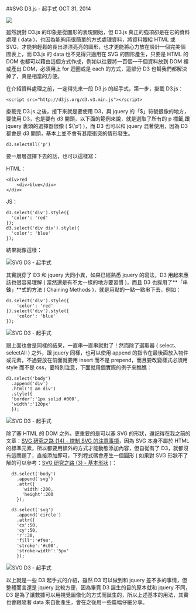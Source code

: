 <!-- @@master  = ../../_layout.html-->

<!-- @@block  =  jsBottom-->

<include src="../../_articles-js.html"></include>

<!-- @@close-->

<!-- @@block  =  css-->

<include src="../../_articles-css.html"></include>

<!-- @@close-->

<!-- @@block  =  articles-social-->

<include src="../../_articles-social.html"></include>

<!-- @@close-->

<!-- @@block  =  articles-footer-->

<include src="../../_articles.html"></include>

<!-- @@close-->

<!-- @@block  =  meta-->

<meta property="article:published_time" content="2014-10-31T23:25:00+01:00">

<meta name="keywords" content="svg,d3,d3.js,select,jquery">

<meta name="description" content="雖然說對 D3.js 的印象是從圖形的表現開始，但 D3.js 真正的強項卻是在它的資料處理 ( data )，也因為能夠用很簡單的方式處理資料，將資料餵給 HTML 或 SVG，才能夠輕鬆的長出漂漂亮亮的圖形，也才更能將心力放在設計一個完美個圖表上。">

<meta itemprop="name" content="SVG D3.js - 起手式 - OXXO.STUDIO">

<meta itemprop="image" content="http://www.oxxostudio.tw/img/articles/201410/20141031_1_01.jpg">

<meta itemprop="description" content="雖然說對 D3.js 的印象是從圖形的表現開始，但 D3.js 真正的強項卻是在它的資料處理 ( data )，也因為能夠用很簡單的方式處理資料，將資料餵給 HTML 或 SVG，才能夠輕鬆的長出漂漂亮亮的圖形，也才更能將心力放在設計一個完美個圖表上。">

<meta property="og:title" content="SVG D3.js - 起手式 - OXXO.STUDIO">

<meta property="og:url" content="http://www.oxxostudio.tw/articles/201410/svg-d3-info.html">

<meta property="og:image" content="http://www.oxxostudio.tw/img/articles/201410/20141031_1_01.jpg">

<meta property="og:description" content="雖然說對 D3.js 的印象是從圖形的表現開始，但 D3.js 真正的強項卻是在它的資料處理 ( data )，也因為能夠用很簡單的方式處理資料，將資料餵給 HTML 或 SVG，才能夠輕鬆的長出漂漂亮亮的圖形，也才更能將心力放在設計一個完美個圖表上。">

<title>SVG D3.js - 起手式  - OXXO.STUDIO</title> 

<!-- @@close-->

<!-- @@block  =  articles-content--> 

##SVG D3.js - 起手式  <span class="article-date" tag="web">OCT 31, 2014</span>

<img src="/img/articles/201410/20141031_1_01.jpg" class="preview-img">

雖然說對 D3.js 的印象是從圖形的表現開始，但 D3.js 真正的強項卻是在它的資料處理 ( data )，也因為能夠用很簡單的方式處理資料，將資料餵給 HTML 或 SVG，才能夠輕鬆的長出漂漂亮亮的圖形，也才更能將心力放在設計一個完美個圖表上，而 D3.js 的 data 也不見得只適用在 SVG 的圖形產生，只要是 HTML 的 DOM 也都可以藉由這個方式作成，例如以往要將一百個一千個資料放到 DOM 裡或產出 DOM，必須用上 for 迴圈或是 each 的方式，這部分 D3 也幫我們都解決掉了，真是相當的方便。

在介紹資料處理之前，一定得先來一段 D3.js 的起手式，第一步，掛載 D3.js：

	<script src="http://d3js.org/d3.v3.min.js"></script>

掛載完 D3.js 之後，接下來就是要使用 D3，與 jquery 的「$」符號很像的地方，要使用 D3，也是要有 d3 開頭，以下面的範例來說，就是選取了所有的 p 標籤,跟 jquery 裏頭的選擇器很像 ( $('p') )，而 D3 也可以和 jquery 混著使用，因為 D3 都會是 d3 開頭，基本上並不會有甚麼衝突的情形發生。

	d3.selectAll('p')

要一層層選擇下去的話，也可以這樣寫：

HTML：

	<div>red
  		<div>blue</div>
	</div>

JS：

	d3.select('div').style({
	  'color': 'red'
	});
	d3.select('div div').style({
	  'color': 'blue'
	});

結果就像這樣：

![SVG D3 - 起手式](/img/articles/201410/20141031_1_02.png)

其實說穿了 D3 和 jquery 大同小異，如果已經熟悉 jquery 的寫法，D3 用起來應該也很容易理解 ( 當然還是有不太一樣的地方要習慣 )，而且 D3 也採用了**「串鍊」**式的方法 ( Chaining Methods )，就是用點的一點一點串下去，例如：

	d3.select('div').style({
    	'color': 'red'
  	}).select('div').style({
    	'color': 'blue'
  	});

![SVG D3 - 起手式](/img/articles/201410/20141031_1_02.png)

跟上面也會是同樣的結果，一直串一直串就對了！然而除了選取器 ( select、selectAll ) 之外，跟 jquery 同樣，也可以使用 append 的指令在最後面放入物件或元素，不過要放在前面就要用 insert 而不是 prepend，而且要改變樣式必須用 style 而不是 css，要特別注意，下面就用個實際的例子來瞧瞧：

	d3.select('body')
	  .append('div')
	  .html('I am div')
	  .style({
	  'border':'1px solid #000',
	  'width':'120px'
	  });

![SVG D3 - 起手式](/img/articles/201410/20141031_1_03.png)

除了塞 HTML 的 DOM 之外，更重要的是可以塞 SVG 的形狀，還記得在我之前的文章：[SVG 研究之路 (14) - 控制 SVG 的注意事項](http://www.oxxostudio.tw/articles/201406/svg-14-control-SVG.html)，因為 SVG 本身不屬於 HTML 的標準元素，所以都要用額外的方式才能動態添加內容，但自從有了 D3，就都沒有這問題了，直接添加即可，下列程式碼會產生一個圓形 ( 如果對 SVG 形狀不了解的可以參考：[SVG 研究之路 (3) - 基本形狀](http://www.oxxostudio.tw/articles/201406/svg-03-basic-shapes.html) )：

	  d3.select('body')
	    .append('svg')
	    .attr({
	      'width':200,
	      'height':200
	    });
	
	  d3.select('svg')
	    .append('circle')
	    .attr({
	    'cx':50,
	    'cy':50,
	    'r':30,
	    'fill':'#f90',
	    'stroke':'#c00',
	    'stroke-width':'5px'
	    });

![SVG D3 - 起手式](/img/articles/201410/20141031_1_04.png)
 

以上就是一些 D3 起手式的介紹，雖然 D3 可以做到和 jquery 差不多的事情，但整體而言還是 jquery 比較方便，因為畢竟 D3 誕生的目的原本就和 jquery 不同，D3 是為了讓數據可以用視覺圖像化的方式而誕生的，所以上述基本的用法，其實也會跟隨著 data 來自動產生，會在之後用一些篇幅仔細分享。 

<!-- @@close-->

